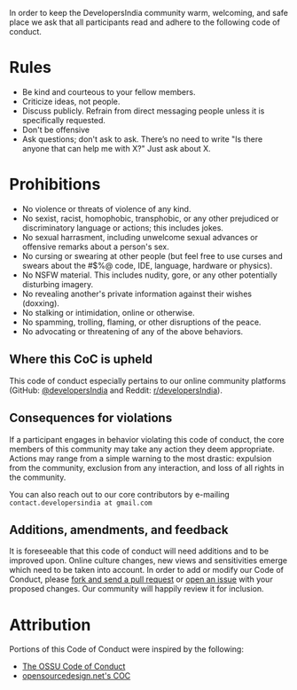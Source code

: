 In order to keep the DevelopersIndia community warm, welcoming, and safe place we ask that all participants read and adhere to the following code of conduct.

# Rules
* Be kind and courteous to your fellow members.
* Criticize ideas, not people.
* Discuss publicly. Refrain from direct messaging people unless it is specifically requested.
* Don't be offensive
* Ask questions; don't ask to ask. There’s no need to write "Is there anyone that can help me with X?" Just ask about X.
# Prohibitions
* No violence or threats of violence of any kind.
* No sexist, racist, homophobic, transphobic, or any other prejudiced or discriminatory language or actions; this includes jokes.
* No sexual harrasment, including unwelcome sexual advances or offensive remarks about a person's sex.
* No cursing or swearing at other people (but feel free to use curses and swears about the #$%@ code, IDE, language, hardware or physics).
* No NSFW material. This includes nudity, gore, or any other potentially disturbing imagery.
* No revealing another's private information against their wishes (doxxing).
* No stalking or intimidation, online or otherwise.
* No spamming, trolling, flaming, or other disruptions of the peace.
* No advocating or threatening of any of the above behaviors.

## Where this CoC is upheld

This code of conduct especially pertains to our online community platforms (GitHub: [@developersIndia](https://github.com/developersIndia) and Reddit: [r/developersIndia](https://www.reddit.com/r/developersIndia/)).

## Consequences for violations

If a participant engages in behavior violating this code of conduct, the core members of this community may take any action they deem appropriate. Actions may range from a simple warning to the most drastic: expulsion from the community, exclusion from any interaction, and loss of all rights in the community.

You can also reach out to our core contributors by e-mailing `contact.developersindia at gmail.com`

## Additions, amendments, and feedback

It is foreseeable that this code of conduct will need additions and to be improved upon. Online culture changes, new views and sensitivities emerge which need to be taken into account. In order to add or modify our Code of Conduct, please [fork and send a pull request](https://github.com/developersIndia/.github) or [open an issue](https://github.com/developersIndia/.github/issues) with your proposed changes. Our community will happily review it for inclusion.

# Attribution
Portions of this Code of Conduct were inspired by the following:
* [The OSSU Code of Conduct](https://github.com/ossu/code-of-conduct)
* [opensourcedesign.net's COC](https://github.com/opensourcedesign/opensourcedesign.github.io/blob/master/code-of-conduct.mds)
